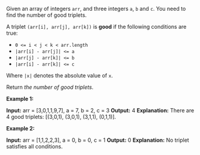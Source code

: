 Given an array of integers  `arr`, and three integers `a`, `b` and `c`. You need to find the number of good triplets.

A triplet  `(arr[i], arr[j], arr[k])` is  **good**  if the following conditions are true:

-   `0 <= i < j < k < arr.length`
-   `|arr[i] - arr[j]| <= a`
-   `|arr[j] - arr[k]| <= b`
-   `|arr[i] - arr[k]| <= c`

Where  `|x|`  denotes the absolute value of  `x`.

Return _the number of good triplets_.

**Example 1:**

**Input:** arr = [3,0,1,1,9,7], a = 7, b = 2, c = 3
**Output:** 4
**Explanation:** There are 4 good triplets: [(3,0,1), (3,0,1), (3,1,1), (0,1,1)].

**Example 2:**

**Input:** arr = [1,1,2,2,3], a = 0, b = 0, c = 1
**Output:** 0
**Explanation:** No triplet satisfies all conditions.
